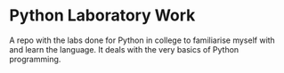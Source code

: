 # Python Laboratory Work

A repo with the labs done for Python in college to familiarise myself with and learn the language. It deals with the very basics of Python programming.
